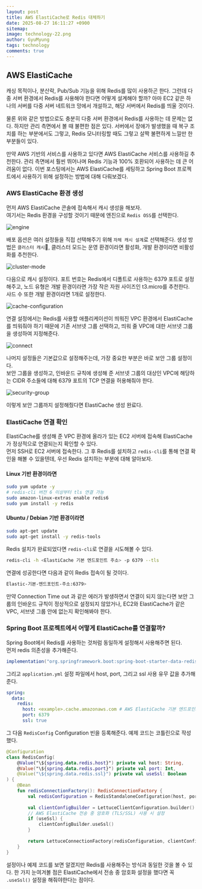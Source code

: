 ```yaml
---
layout:	post
title: AWS ElastiCache로 Redis 대체하기
date: 2025-08-27 16:11:27 +0900
sitemap: 
image: technology-22.png
author: GyuMyung
tags: technology
comments: true
---
```


## AWS ElastiCache
캐싱 목적이나, 분산락, Pub/Sub 기능을 위해 Redis를 많이 사용하곤 한다. 그런데 다중 서버 환경에서 Redis를 사용해야 한다면 어떻게 설계해야 할까? 아마 EC2 같은 하나의 서버를 다중 서버 네트워크 망에서 개설하고, 해당 서버에서 Redis를 띄울 것이다.

물론 위와 같은 방법으로도 충분히 다중 서버 환경에서 Redis를 사용하는 데 문제는 없다. 하지만 관리 측면에서 볼 때 불편한 점은 있다. 서버에서 장애가 발생했을 때 복구 조치를 하는 부분에서도 그렇고, Redis 모니터링할 때도 그렇고 살짝 불편하게 느낄만 한 부분들이 있다.

만약 AWS 기반의 서비스를 사용하고 있다면 AWS ElastiCache 서비스를 사용하길 추천한다. 관리 측면에서 훨씬 뛰어나며 Redis 기능과 100% 호환되어 사용하는 데 큰 어려움이 없다. 이번 포스팅에서는 AWS ElastiCache를 세팅하고 Spring Boot 프로젝트에서 사용하기 위해 설정하는 방법에 대해 다뤄보겠다.

### AWS ElastiCache 환경 생성
먼저 AWS ElastiCache 콘솔에 접속해서 캐시 생성을 해보자.<br>
여기서는 Redis 환경을 구성할 것이기 때문에 엔진으로 `Redis OSS`를 선택한다.

![engine](https://i.imgur.com/1A7aKTf.png)

배포 옵션은 여러 설정들을 직접 선택해주기 위해 `자체 캐시 설계`로 선택해준다. 생성 방법은 `클러스터 캐시`, 클러스터 모드는 운영 환경이라면 활성화, 개발 환경이라면 비활성화를 추천한다.

![cluster-mode](https://i.imgur.com/zmIz0xb.png)

다음으로 캐시 설정이다. 포트 번호는 Redis에서 디폴트로 사용하는 6379 포트로 설정해주고, 노드 유형은 개발 환경이라면 가장 작은 자원 사이즈인 t3.micro를 추천한다. 샤드 수 또한 개발 환경이라면 1개로 설정한다.

![cache-configuration](https://i.imgur.com/kwhRrzb.png)

연결 설정에서는 Redis를 사용할 애플리케이션이 띄워진 VPC 환경에서 ElastiCache를 띄워줘야 하기 때문에 기존 서브넷 그룹 선택하고, 띄워 줄 VPC에 대한 서브넷 그룹을 생성하여 지정해준다.

![connect](https://i.imgur.com/BFLilj5.png)

나머지 설정들은 기본값으로 설정해주는데, 가장 중요한 부분은 바로 보안 그룹 설정이다.<br>
보안 그룹을 생성하고, 인바운드 규칙에 생성해 준 서브넷 그룹의 대상인 VPC에 해당하는 CIDR 주소들에 대해 6379 포트의 TCP 연결을 허용해줘야 한다.

![security-group](https://i.imgur.com/Nzrtz2D.png)

이렇게 보안 그룹까지 설정해줬다면 ElastiCache 생성 완료다.

### ElastiCache 연결 확인
ElastiCache를 생성해 준 VPC 환경에 올라가 있는 EC2 서버에 접속해 ElastiCache가 정상적으로 연결되는지 확인할 수 있다.<br>
먼저 SSH로 EC2 서버에 접속한다. 그 후 Redis를 설치하고 `redis-cli`를 통해 연결 확인을 해볼 수 있을텐데, 우선 Redis 설치하는 부분에 대해 알아보자.

#### Linux 기반 환경이라면
```bash
sudo yum update -y
# redis-cli 버전 6 이상부터 tls 연결 가능
sudo amazon-linux-extras enable redis6
sudo yum install -y redis
```

#### Ubuntu / Debian 기반 환경이라면
```bash
sudo apt-get update
sudo apt-get install -y redis-tools
```

Redis 설치가 완료되었다면 `redis-cli`로 연결을 시도해볼 수 있다.

```bash
redis-cli -h <ElastiCache 기본 엔드포인트 주소> -p 6379 --tls
```

연결에 성공한다면 다음과 같이 Redis 접속이 될 것이다.

```bash
Elastic-기본-엔드포인트-주소:6379> 
```

만약 Connection Time out 과 같은 에러가 발생하면서 연결이 되지 않는다면 보안 그룹의 인바운드 규칙이 정상적으로 설정되지 않았거나, EC2와 ElastiCache가 같은 VPC, 서브넷 그룹 안에 없는지 확인해봐야 한다.

### Spring Boot 프로젝트에서 어떻게 ElastiCache를 연결할까?
Spring Boot에서 Redis를 사용하는 것처럼 동일하게 설정해서 사용해주면 된다.<br>
먼저 redis 의존성을 추가해준다.

```gradle
implementation("org.springframework.boot:spring-boot-starter-data-redis")
```

그리고 `application.yml` 설정 파일에서 host, port, 그리고 ssl 사용 유무 값을 추가해준다.

```yml
spring:
  data:  
    redis:  
      host: <example>.cache.amazonaws.com # AWS ElastiCache 기본 엔드포인트
      port: 6379
      ssl: true
```

그 다음 `RedisConfig` Configuration 빈을 등록해준다. 예제 코드는 코틀린으로 작성했다.

```kotlin
@Configuration  
class RedisConfig(  
    @Value("\${spring.data.redis.host}") private val host: String,  
    @Value("\${spring.data.redis.port}") private val port: Int,  
    @Value("\${spring.data.redis.ssl}") private val useSsl: Boolean  
) {
    @Bean  
    fun redisConnectionFactory(): RedisConnectionFactory {  
        val redisConfiguration = RedisStandaloneConfiguration(host, port)  
      
        val clientConfigBuilder = LettuceClientConfiguration.builder()  
        // AWS ElastiCache 전송 중 암호화 (TLS/SSL) 사용 시 설정  
        if (useSsl) {  
            clientConfigBuilder.useSsl()  
        }  
      
        return LettuceConnectionFactory(redisConfiguration, clientConfigBuilder.build())
    }
}
```

설정이나 예제 코드를 보면 알겠지만 Redis를 사용해주는 방식과 동일한 것을 볼 수 있다. 한 가지 눈여겨볼 점은 ElastiCache에서 전송 중 암호화 설정을 했다면 꼭 `.useSsl()` 설정을 해줘야한다는 점이다.

